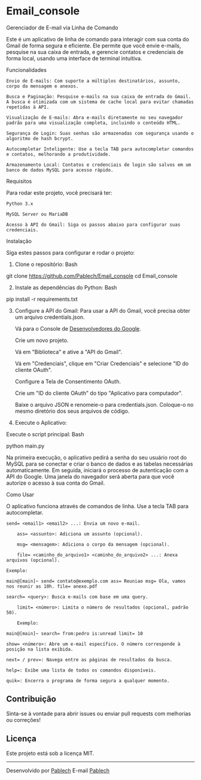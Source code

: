 # Email_console

Gerenciador de E-mail via Linha de Comando

Este é um aplicativo de linha de comando para interagir com sua conta do Gmail de forma segura e eficiente. Ele permite que você envie e-mails, pesquise na sua caixa de entrada, e gerencie contatos e credenciais de forma local, usando uma interface de terminal intuitiva.

Funcionalidades

    Envio de E-mails: Com suporte a múltiplos destinatários, assunto, corpo da mensagem e anexos.

    Busca e Paginação: Pesquise e-mails na sua caixa de entrada do Gmail. A busca é otimizada com um sistema de cache local para evitar chamadas repetidas à API.

    Visualização de E-mails: Abra e-mails diretamente no seu navegador padrão para uma visualização completa, incluindo o conteúdo HTML.

    Segurança de Login: Suas senhas são armazenadas com segurança usando o algoritmo de hash bcrypt.

    Autocompletar Inteligente: Use a tecla TAB para autocompletar comandos e contatos, melhorando a produtividade.

    Armazenamento Local: Contatos e credenciais de login são salvos em um banco de dados MySQL para acesso rápido.

Requisitos

Para rodar este projeto, você precisará ter:

    Python 3.x

    MySQL Server ou MariaDB

    Acesso à API do Gmail: Siga os passos abaixo para configurar suas credenciais.

Instalação

Siga estes passos para configurar e rodar o projeto:

1. Clone o repositório:
Bash

git clone https://github.com/Pablech/Email_console
cd Email_console

2. Instale as dependências do Python:
Bash

pip install -r requirements.txt


3. Configure a API do Gmail:
Para usar a API do Gmail, você precisa obter um arquivo credentials.json.

    Vá para o Console de [Desenvolvedores do Google](https://console.cloud.google.com/).

    Crie um novo projeto.

    Vá em "Biblioteca" e ative a "API do Gmail".

    Vá em "Credenciais", clique em "Criar Credenciais" e selecione "ID do cliente OAuth".

    Configure a Tela de Consentimento OAuth.

    Crie um "ID do cliente OAuth" do tipo "Aplicativo para computador".

    Baixe o arquivo JSON e renomeie-o para credentials.json. Coloque-o no mesmo diretório dos seus arquivos de código.

4. Execute o Aplicativo:

Execute o script principal:
Bash

python main.py

Na primeira execução, o aplicativo pedirá a senha do seu usuário root do MySQL para se conectar e criar o banco de dados e as tabelas necessárias automaticamente. Em seguida, iniciará o processo de autenticação com a API do Google. Uma janela do navegador será aberta para que você autorize o acesso à sua conta do Gmail.

Como Usar

O aplicativo funciona através de comandos de linha. Use a tecla TAB para autocompletar.

    send= <email1> <email2> ...: Envia um novo e-mail.

        ass= <assunto>: Adiciona um assunto (opcional).

        msg= <mensagem>: Adiciona o corpo da mensagem (opcional).

        file= <caminho_do_arquivo1> <caminho_do_arquivo2> ...: Anexa arquivos (opcional).

    Exemplo:

    main@[main]~ send= contato@exemplo.com ass= Reuniao msg= Ola, vamos nos reunir as 10h. file= anexo.pdf

    search= <query>: Busca e-mails com base em uma query.

        limit= <número>: Limita o número de resultados (opcional, padrão 50).

        Exemplo:

    main@[main]~ search= from:pedro is:unread limit= 10

    show= <número>: Abre um e-mail específico. O número corresponde à posição na lista exibida.

    next= / prev=: Navega entre as páginas de resultados da busca.

    help=: Exibe uma lista de todos os comandos disponíveis.

    quik=: Encerra o programa de forma segura a qualquer momento.

## Contribuição

Sinta-se à vontade para abrir issues ou enviar pull requests com melhorias ou correções!

## Licença

Este projeto está sob a licença MIT.

---

Desenvolvido por [Pablech](https://github.com/Pablech)
E-mail [Pablech](pablech@proton.me)

